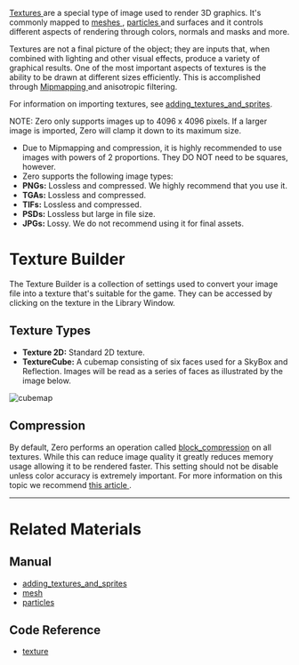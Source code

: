 [ Textures  ](https://github.com/ZilchEngine/ZilchDocs/blob/master/code_reference/class_reference/texture.markdown) are a special type of image used to render 3D graphics. It's commonly mapped to [ meshes ](https://github.com/ZilchEngine/ZilchDocs/blob/master/zero_editor_documentation/zeromanual/graphics/models/mesh.markdown), [ particles ](https://github.com/ZilchEngine/ZilchDocs/blob/master/zero_editor_documentation/tutorials/graphics/particles.markdown) and surfaces and it controls different aspects of rendering through colors, normals and masks and more.

Textures are not a final picture of the object; they are inputs that, when combined with lighting and other visual effects, produce a variety of graphical results. One of the most important aspects of textures is the ability to be drawn at different sizes efficiently. This is accomplished through [Mipmapping ](http://en.wikipedia.org/wiki/Mipmap) and anisotropic filtering.

For information on importing textures, see [adding_textures_and_sprites](https://github.com/ZilchEngine/ZilchDocs/blob/master/zero_editor_documentation/zeromanual/graphics/adding_assets/adding_textures_and_sprites.markdown).

NOTE: Zero only supports images up to 4096 x 4096 pixels. If a larger image is imported, Zero will clamp it down to its maximum size.

 - Due to Mipmapping and compression, it is highly recommended to use images with powers of 2 proportions. They DO NOT need to be squares, however.
 - Zero supports the following image types:
  - **PNGs:** Lossless and compressed. We highly recommend that you use it. 
  - **TGAs:** Lossless and compressed.
  - **TIFs:** Lossless and compressed.
  - **PSDs:** Lossless but large in file size.
  - **JPGs:** Lossy. We do not recommend using it for final assets.

 # Texture Builder
The Texture Builder is a collection of settings used to convert your image file into a texture that's suitable for the game. They can be accessed by clicking on the texture in the Library Window.

 ## Texture Types

 - **Texture 2D:** Standard 2D texture.
 - **TextureCube:** A cubemap consisting of six faces used for a SkyBox and Reflection. Images will be read as a series of faces as illustrated by the image below.




![cubemap](https://media.githubusercontent.com/media/zeroengineteam/ZeroFiles/master/doc_files/1145.png)


 ## Compression

By default, Zero performs an operation called [block_compression](https://github.com/ZilchEngine/ZilchDocs/blob/master/zero_editor_documentation/zeromanual/graphics/adding_assets/block_compression.markdown) on all textures. While this can reduce image quality it greatly reduces memory usage allowing it to be rendered faster. This setting should not be disable unless color accuracy is extremely important. For more information on this topic we recommend [this article ](http://www.reedbeta.com/blog/2012/02/12/understanding-bcn-texture-compression-formats/).

---

 # Related Materials
 ## Manual
- [adding_textures_and_sprites](https://github.com/ZilchEngine/ZilchDocs/blob/master/zero_editor_documentation/zeromanual/graphics/adding_assets/adding_textures_and_sprites.markdown)
- [mesh](https://github.com/ZilchEngine/ZilchDocs/blob/master/zero_editor_documentation/zeromanual/graphics/models/mesh.markdown)
- [particles](https://github.com/ZilchEngine/ZilchDocs/blob/master/zero_editor_documentation/tutorials/graphics/particles.markdown)
 ## Code Reference
- [texture](https://github.com/ZilchEngine/ZilchDocs/blob/master/code_reference/class_reference/texture.markdown)  

 